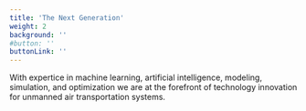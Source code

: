 ```yaml
---
title: 'The Next Generation'
weight: 2
background: ''
#button: ''
buttonLink: ''
---
```


With expertice in machine learning, artificial intelligence, modeling, simulation, and optimization we are at the forefront of technology innovation for unmanned air transportation systems.  


